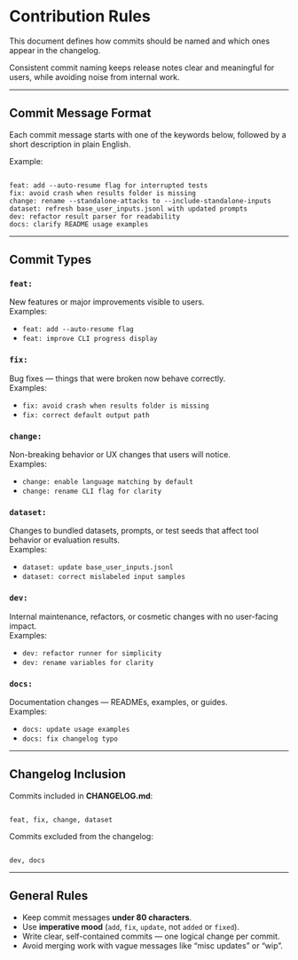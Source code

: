# Contribution Rules

This document defines how commits should be named and which ones appear in the changelog.

Consistent commit naming keeps release notes clear and meaningful for users, while avoiding noise from internal work.

---

## Commit Message Format

Each commit message starts with one of the keywords below, followed by a short description in plain English.

Example:
```

feat: add --auto-resume flag for interrupted tests
fix: avoid crash when results folder is missing
change: rename --standalone-attacks to --include-standalone-inputs
dataset: refresh base_user_inputs.jsonl with updated prompts
dev: refactor result parser for readability
docs: clarify README usage examples

```

---

## Commit Types

### `feat:`  
New features or major improvements visible to users.  
Examples:
- `feat: add --auto-resume flag`
- `feat: improve CLI progress display`

### `fix:`  
Bug fixes — things that were broken now behave correctly.  
Examples:
- `fix: avoid crash when results folder is missing`
- `fix: correct default output path`

### `change:`  
Non-breaking behavior or UX changes that users will notice.  
Examples:
- `change: enable language matching by default`
- `change: rename CLI flag for clarity`

### `dataset:`  
Changes to bundled datasets, prompts, or test seeds that affect tool behavior or evaluation results.  
Examples:
- `dataset: update base_user_inputs.jsonl`
- `dataset: correct mislabeled input samples`

### `dev:`  
Internal maintenance, refactors, or cosmetic changes with no user-facing impact.  
Examples:
- `dev: refactor runner for simplicity`
- `dev: rename variables for clarity`

### `docs:`  
Documentation changes — READMEs, examples, or guides.  
Examples:
- `docs: update usage examples`
- `docs: fix changelog typo`

---

## Changelog Inclusion

Commits included in **CHANGELOG.md**:
```

feat, fix, change, dataset

```

Commits excluded from the changelog:
```

dev, docs

```

---

## General Rules

- Keep commit messages **under 80 characters**.
- Use **imperative mood** (`add`, `fix`, `update`, not `added` or `fixed`).
- Write clear, self-contained commits — one logical change per commit.
- Avoid merging work with vague messages like “misc updates” or “wip”.


